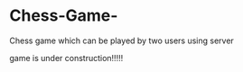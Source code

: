 # Chess-Game-
Chess game which can be played by two users using server

game is under construction!!!!!

